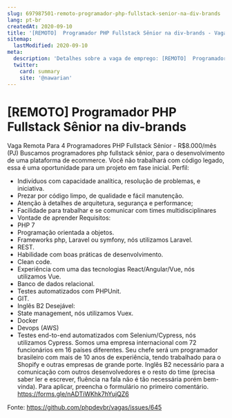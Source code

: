 ```yaml
---
slug: 697987501-remoto-programador-php-fullstack-senior-na-div-brands
lang: pt-br
createdAt: 2020-09-10
title: '[REMOTO]  Programador PHP Fullstack Sênior na div-brands - Vaga de Emprego'
sitemap:
  lastModified: 2020-09-10
meta:
  description: 'Detalhes sobre a vaga de emprego: [REMOTO]  Programador PHP Fullstack Sênior na div-brands'
  twitter:
    card: summary
    site: '@nawarian'
---
```


# [REMOTO]  Programador PHP Fullstack Sênior na div-brands

Vaga Remota Para 4 Programadores PHP Fullstack Sênior - R$8.000/mês (PJ)
Buscamos programadores php fullstack sênior, para o desenvolvimento de uma plataforma de ecommerce.
Você não trabalhará com código legado, essa é uma oportunidade para um projeto em fase inicial.
Perfil:
 - Indivíduos com capacidade analítica, resolução de problemas, e iniciativa.
 - Prezar por código limpo, de qualidade e fácil manutenção.
 - Atenção à detalhes de arquitetura, segurança e performance;
 - Facilidade para trabalhar e se comunicar com times multidisciplinares
 - Vontade de aprender
Requisitos:
 - PHP 7
 - Programação orientada a objetos.
 - Frameworks php, Laravel ou symfony, nós utilizamos Laravel.
 - REST.
 - Habilidade com boas práticas de desenvolvimento.
 - Clean code.
 - Experiência com uma das tecnologias React/Angular/Vue, nós utilizamos Vue.
 - Banco de dados relacional.
 - Testes automatizados com PHPUnit.
 - GIT.
- Inglês B2
Desejável:
 - State management, nós utilizamos Vuex.
 - Docker
 - Devops (AWS)
 - Testes end-to-end automatizados com Selenium/Cypress, nós utilizamos Cypress.
Somos uma empresa internacional com 72 funcionários em 16 países diferentes. Seu chefe será um programador brasileiro com mais de 10 anos de experiência, tendo trabalhado para o Shopify e outras empresas de grande porte. Inglês B2 necessário para a comunicação com outros desenvolvedores e o resto do time (precisa saber ler e escrever, fluência na fala não é tão necessária porém bem-vinda).
Para aplicar, preencha o formulário no primeiro comentário.
https://forms.gle/nADTiWKhk7hYujQZ6

Fonte: https://github.com/phpdevbr/vagas/issues/645